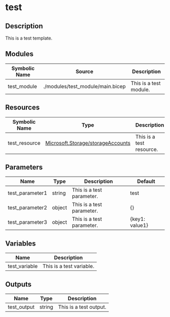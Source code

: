# test

## Description

This is a test template.

## Modules

| Symbolic Name | Source | Description |
| --- | --- | --- |
| test_module | ./modules/test_module/main.bicep | This is a test module. |

## Resources

| Symbolic Name | Type | Description |
| --- | --- | --- |
| test_resource | [Microsoft.Storage/storageAccounts](https://learn.microsoft.com/en-us/azure/templates/microsoft.storage/storageaccounts) | This is a test resource. |

## Parameters

| Name | Type | Description | Default |
| --- | --- | --- | --- |
| test_parameter1 | string | This is a test parameter. | test |
| test_parameter2 | object | This is a test parameter. | {} |
| test_parameter3 | object | This is a test parameter. | {key1: value1} |

## Variables

| Name | Description |
| --- | --- |
| test_variable | This is a test variable. |

## Outputs

| Name | Type | Description |
| --- | --- | --- |
| test_output | string | This is a test output. |
